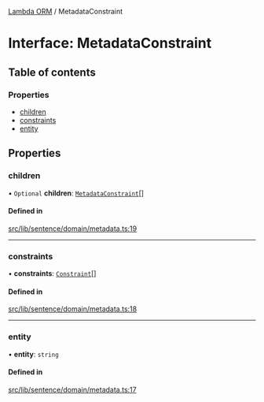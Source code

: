 [Lambda ORM](../README.md) / MetadataConstraint

# Interface: MetadataConstraint

## Table of contents

### Properties

- [children](MetadataConstraint.md#children)
- [constraints](MetadataConstraint.md#constraints)
- [entity](MetadataConstraint.md#entity)

## Properties

### children

• `Optional` **children**: [`MetadataConstraint`](MetadataConstraint.md)[]

#### Defined in

[src/lib/sentence/domain/metadata.ts:19](https://github.com/lambda-orm/lambdaorm-base/blob/c2d8aab1390cea00bb604cb5f468fe612a44ac65/src/lib/sentence/domain/metadata.ts#L19)

___

### constraints

• **constraints**: [`Constraint`](Constraint.md)[]

#### Defined in

[src/lib/sentence/domain/metadata.ts:18](https://github.com/lambda-orm/lambdaorm-base/blob/c2d8aab1390cea00bb604cb5f468fe612a44ac65/src/lib/sentence/domain/metadata.ts#L18)

___

### entity

• **entity**: `string`

#### Defined in

[src/lib/sentence/domain/metadata.ts:17](https://github.com/lambda-orm/lambdaorm-base/blob/c2d8aab1390cea00bb604cb5f468fe612a44ac65/src/lib/sentence/domain/metadata.ts#L17)
